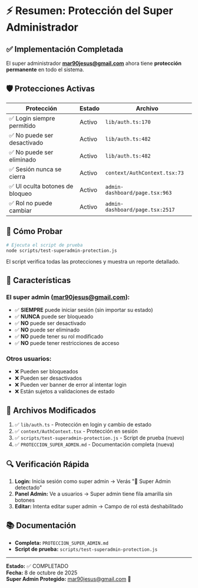 # ⚡ Resumen: Protección del Super Administrador

## ✅ Implementación Completada

El super administrador **mar90jesus@gmail.com** ahora tiene **protección permanente** en todo el sistema.

## 🛡️ Protecciones Activas

| Protección | Estado | Archivo |
|------------|--------|---------|
| ✅ Login siempre permitido | Activo | `lib/auth.ts:170` |
| ✅ No puede ser desactivado | Activo | `lib/auth.ts:482` |
| ✅ No puede ser eliminado | Activo | `lib/auth.ts:482` |
| ✅ Sesión nunca se cierra | Activo | `context/AuthContext.tsx:73` |
| ✅ UI oculta botones de bloqueo | Activo | `admin-dashboard/page.tsx:963` |
| ✅ Rol no puede cambiar | Activo | `admin-dashboard/page.tsx:2517` |

## 🧪 Cómo Probar

```bash
# Ejecuta el script de prueba
node scripts/test-superadmin-protection.js
```

El script verifica todas las protecciones y muestra un reporte detallado.

## 👑 Características

### El super admin (mar90jesus@gmail.com):
- ✅ **SIEMPRE** puede iniciar sesión (sin importar su estado)
- ✅ **NUNCA** puede ser bloqueado
- ✅ **NO** puede ser desactivado
- ✅ **NO** puede ser eliminado
- ✅ **NO** puede tener su rol modificado
- ✅ **NO** puede tener restricciones de acceso

### Otros usuarios:
- ❌ Pueden ser bloqueados
- ❌ Pueden ser desactivados
- ❌ Pueden ver banner de error al intentar login
- ❌ Están sujetos a validaciones de estado

## 📁 Archivos Modificados

1. ✅ `lib/auth.ts` - Protección en login y cambio de estado
2. ✅ `context/AuthContext.tsx` - Protección en sesión
3. ✅ `scripts/test-superadmin-protection.js` - Script de prueba (nuevo)
4. ✅ `PROTECCION_SUPER_ADMIN.md` - Documentación completa (nueva)

## 🔍 Verificación Rápida

1. **Login:** Inicia sesión como super admin → Verás "👑 Super Admin detectado"
2. **Panel Admin:** Ve a usuarios → Super admin tiene fila amarilla sin botones
3. **Editar:** Intenta editar super admin → Campo de rol está deshabilitado

## 📚 Documentación

- **Completa:** `PROTECCION_SUPER_ADMIN.md`
- **Script de prueba:** `scripts/test-superadmin-protection.js`

---

**Estado:** ✅ COMPLETADO  
**Fecha:** 8 de octubre de 2025  
**Super Admin Protegido:** mar90jesus@gmail.com 👑

